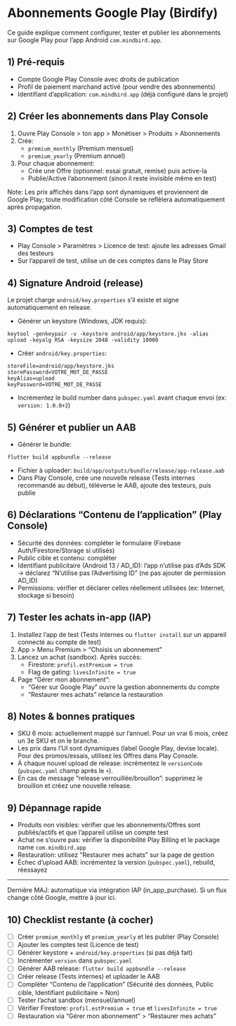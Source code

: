 # Abonnements Google Play (Birdify)

Ce guide explique comment configurer, tester et publier les abonnements sur Google Play pour l’app Android `com.mindbird.app`.

## 1) Pré-requis
- Compte Google Play Console avec droits de publication
- Profil de paiement marchand activé (pour vendre des abonnements)
- Identifiant d’application: `com.mindbird.app` (déjà configuré dans le projet)

## 2) Créer les abonnements dans Play Console
1. Ouvre Play Console > ton app > Monétiser > Produits > Abonnements
2. Crée:
   - `premium_monthly` (Premium mensuel)
   - `premium_yearly` (Premium annuel)
3. Pour chaque abonnement:
   - Crée une Offre (optionnel: essai gratuit, remise) puis active-la
   - Publie/Active l’abonnement (sinon il reste invisible même en test)

Note: Les prix affichés dans l’app sont dynamiques et proviennent de Google Play; toute modification côté Console se reflèlera automatiquement après propagation.

## 3) Comptes de test
- Play Console > Paramètres > Licence de test: ajoute les adresses Gmail des testeurs
- Sur l’appareil de test, utilise un de ces comptes dans le Play Store

## 4) Signature Android (release)
Le projet charge `android/key.properties` s’il existe et signe automatiquement en release.

- Générer un keystore (Windows, JDK requis):
```
keytool -genkeypair -v -keystore android/app/keystore.jks -alias upload -keyalg RSA -keysize 2048 -validity 10000
```
- Créer `android/key.properties`:
```
storeFile=android/app/keystore.jks
storePassword=VOTRE_MOT_DE_PASSE
keyAlias=upload
keyPassword=VOTRE_MOT_DE_PASSE
```
- Incrémentez le build number dans `pubspec.yaml` avant chaque envoi (ex: `version: 1.0.0+2`)

## 5) Générer et publier un AAB
- Générer le bundle:
```
flutter build appbundle --release
```
- Fichier à uploader: `build/app/outputs/bundle/release/app-release.aab`
- Dans Play Console, crée une nouvelle release (Tests internes recommandé au début), téléverse le AAB, ajoute des testeurs, puis publie

## 6) Déclarations “Contenu de l’application” (Play Console)
- Sécurité des données: compléter le formulaire (Firebase Auth/Firestore/Storage si utilisés)
- Public cible et contenu: compléter
- Identifiant publicitaire (Android 13 / AD_ID): l’app n’utilise pas d’Ads SDK → déclarez “N’utilise pas l’Advertising ID” (ne pas ajouter de permission AD_ID)
- Permissions: vérifier et déclarer celles réellement utilisées (ex: Internet, stockage si besoin)

## 7) Tester les achats in-app (IAP)
1. Installez l’app de test (Tests internes ou `flutter install` sur un appareil connecté au compte de test)
2. App > Menu Premium > “Choisis un abonnement”
3. Lancez un achat (sandbox). Après succès:
   - Firestore: `profil.estPremium = true`
   - Flag de gating: `livesInfinite = true`
4. Page “Gérer mon abonnement”:
   - “Gérer sur Google Play” ouvre la gestion abonnements du compte
   - “Restaurer mes achats” relance la restauration

## 8) Notes & bonnes pratiques
- SKU 6 mois: actuellement mappé sur l’annuel. Pour un vrai 6 mois, créez un 3e SKU et on le branche.
- Les prix dans l’UI sont dynamiques (label Google Play, devise locale). Pour des promos/essais, utilisez les Offres dans Play Console.
- À chaque nouvel upload de release: incrémentez le `versionCode` (`pubspec.yaml` champ après le `+`).
- En cas de message “release verrouillée/brouillon”: supprimez le brouillon et créez une nouvelle release.

## 9) Dépannage rapide
- Produits non visibles: vérifier que les abonnements/Offres sont publiés/actifs et que l’appareil utilise un compte test
- Achat ne s’ouvre pas: vérifier la disponibilité Play Billing et le package name `com.mindbird.app`
- Restauration: utilisez “Restaurer mes achats” sur la page de gestion
- Échec d’upload AAB: incrémentez la version (`pubspec.yaml`), rebuild, réessayez

---
Dernière MAJ: automatique via intégration IAP (in_app_purchase). Si un flux change côté Google, mettre à jour ici.

## 10) Checklist restante (à cocher)
- [ ] Créer `premium_monthly` et `premium_yearly` et les publier (Play Console)
- [ ] Ajouter les comptes test (Licence de test)
- [ ] Générer keystore + `android/key.properties` (si pas déjà fait)
- [ ] Incrémenter `version` dans `pubspec.yaml`
- [ ] Générer AAB release: `flutter build appbundle --release`
- [ ] Créer release (Tests internes) et uploader le AAB
- [ ] Compléter “Contenu de l’application” (Sécurité des données, Public cible, Identifiant publicitaire = Non)
- [ ] Tester l’achat sandbox (mensuel/annuel)
- [ ] Vérifier Firestore: `profil.estPremium = true` et `livesInfinite = true`
- [ ] Restauration via “Gérer mon abonnement” > “Restaurer mes achats”
